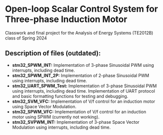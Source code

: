 # Open-loop Scalar Control System for Three-phase Induction Motor
Classwork and final project for the Analysis of Energy Systems (TE2012B) class of Spring 2024

## Description of files (outdated):
* **stm32_SPWM_INT:** Implementation of 3-phase Sinusoidal PWM using interrupts, including dead time.
* **stm32_SPWM_INT_2P:** Implementation of 2-phase Sinusoidal PWM using interrupts, including dead time.
* **stm32_UART_SPWM_Test:** Implementation of 3-phase Sinusoidal PWM using interrupts, including dead time. Implementation of UART protocol and basic formatting functions for testing and debugging.
* **stm32_SVM_VFC:** Implementation of V/f control for an induction motor using Space Vector Modulation.
* **stm32_SPWM_VFC:** Implementation of V/f control for an induction motor using SPWM (currently not working).
* **stm32_SVPWM_INT:** Implementation of 3-phase Space Vector Modulation using interrupts, including dead time.
